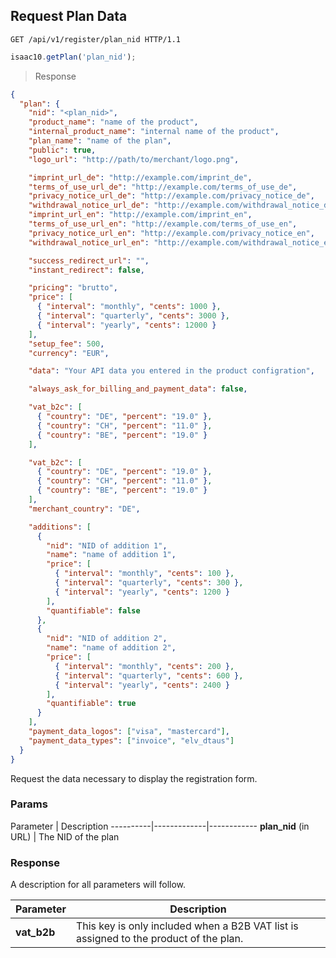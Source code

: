 ## Request Plan Data

```http
GET /api/v1/register/plan_nid HTTP/1.1
```

```javascript
isaac10.getPlan('plan_nid');
```

> Response

```json
{
  "plan": {
    "nid": "<plan_nid>",
    "product_name": "name of the product",
    "internal_product_name": "internal name of the product",
    "plan_name": "name of the plan",
    "public": true,
    "logo_url": "http://path/to/merchant/logo.png",

    "imprint_url_de": "http://example.com/imprint_de",
    "terms_of_use_url_de": "http://example.com/terms_of_use_de",
    "privacy_notice_url_de": "http://example.com/privacy_notice_de",
    "withdrawal_notice_url_de": "http://example.com/withdrawal_notice_de",
    "imprint_url_en": "http://example.com/imprint_en",
    "terms_of_use_url_en": "http://example.com/terms_of_use_en",
    "privacy_notice_url_en": "http://example.com/privacy_notice_en",
    "withdrawal_notice_url_en": "http://example.com/withdrawal_notice_en",

    "success_redirect_url": "",
    "instant_redirect": false,

    "pricing": "brutto",
    "price": [
      { "interval": "monthly", "cents": 1000 },
      { "interval": "quarterly", "cents": 3000 },
      { "interval": "yearly", "cents": 12000 }
    ],
    "setup_fee": 500,
    "currency": "EUR",

    "data": "Your API data you entered in the product configration",

    "always_ask_for_billing_and_payment_data": false,

    "vat_b2c": [
      { "country": "DE", "percent": "19.0" },
      { "country": "CH", "percent": "11.0" },
      { "country": "BE", "percent": "19.0" }
    ],

    "vat_b2c": [
      { "country": "DE", "percent": "19.0" },
      { "country": "CH", "percent": "11.0" },
      { "country": "BE", "percent": "19.0" }
    ],
    "merchant_country": "DE",

    "additions": [
      {
        "nid": "NID of addition 1",
        "name": "name of addition 1",
        "price": [
          { "interval": "monthly", "cents": 100 },
          { "interval": "quarterly", "cents": 300 },
          { "interval": "yearly", "cents": 1200 }
        ],
        "quantifiable": false
      },
      {
        "nid": "NID of addition 2",
        "name": "name of addition 2",
        "price": [
          { "interval": "monthly", "cents": 200 },
          { "interval": "quarterly", "cents": 600 },
          { "interval": "yearly", "cents": 2400 }
        ],
        "quantifiable": true
      }
    ],
    "payment_data_logos": ["visa", "mastercard"],
    "payment_data_types": ["invoice", "elv_dtaus"]
  }
}
```

Request the data necessary to display the registration form.

### Params

Parameter | Description
----------|-------------|------------
**plan_nid** (in URL) | The NID of the plan

### Response

<aside class="notice">
A description for all parameters will follow.
</aside>

Parameter | Description
----------|------------
**vat_b2b** | This key is only included when a B2B VAT list is assigned to the product of the plan.
